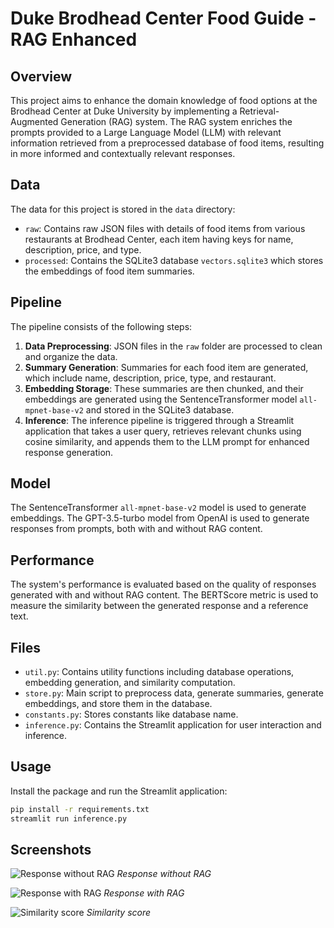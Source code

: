 # Duke Brodhead Center Food Guide - RAG Enhanced

## Overview

This project aims to enhance the domain knowledge of food options at the Brodhead Center at Duke University by implementing a Retrieval-Augmented Generation (RAG) system. The RAG system enriches the prompts provided to a Large Language Model (LLM) with relevant information retrieved from a preprocessed database of food items, resulting in more informed and contextually relevant responses.

## Data

The data for this project is stored in the `data` directory:

- `raw`: Contains raw JSON files with details of food items from various restaurants at Brodhead Center, each item having keys for name, description, price, and type.
- `processed`: Contains the SQLite3 database `vectors.sqlite3` which stores the embeddings of food item summaries.

## Pipeline

The pipeline consists of the following steps:

1. **Data Preprocessing**: JSON files in the `raw` folder are processed to clean and organize the data.
2. **Summary Generation**: Summaries for each food item are generated, which include name, description, price, type, and restaurant.
3. **Embedding Storage**: These summaries are then chunked, and their embeddings are generated using the SentenceTransformer model `all-mpnet-base-v2` and stored in the SQLite3 database.
4. **Inference**: The inference pipeline is triggered through a Streamlit application that takes a user query, retrieves relevant chunks using cosine similarity, and appends them to the LLM prompt for enhanced response generation.

## Model

The SentenceTransformer `all-mpnet-base-v2` model is used to generate embeddings. The GPT-3.5-turbo model from OpenAI is used to generate responses from prompts, both with and without RAG content.

## Performance

The system's performance is evaluated based on the quality of responses generated with and without RAG content. The BERTScore metric is used to measure the similarity between the generated response and a reference text.

## Files

- `util.py`: Contains utility functions including database operations, embedding generation, and similarity computation.
- `store.py`: Main script to preprocess data, generate summaries, generate embeddings, and store them in the database.
- `constants.py`: Stores constants like database name.
- `inference.py`: Contains the Streamlit application for user interaction and inference.

## Usage

Install the package and run the Streamlit application:

```bash
pip install -r requirements.txt
streamlit run inference.py
```

## Screenshots

![Response without RAG](https://github.com/rootsec1/RAG_from_scratch/assets/20264867/93565ea0-738c-4ae0-a184-c6c1e95d0faf)
*Response without RAG*

![Response with RAG](https://github.com/rootsec1/RAG_from_scratch/assets/20264867/59f5ed9b-404a-4066-a5b6-58f489ababc2)
*Response with RAG*

![Similarity score](https://github.com/rootsec1/RAG_from_scratch/assets/20264867/94220439-2ccc-482e-a9ac-fbd2c543288f)
*Similarity score*
